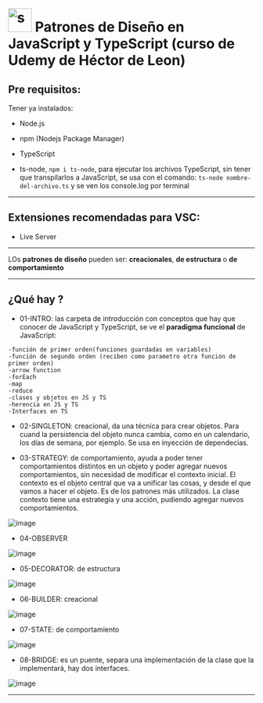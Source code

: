 # <img width="48" height="48" src="https://img.icons8.com/color/48/spotted-patterns.png" alt="spotted-patterns"/> Patrones de Diseño en JavaScript y TypeScript (curso de Udemy de Héctor de Leon)

## Pre requisitos:

Tener ya instalados:

- Node.js

- npm (Nodejs Package Manager)

- TypeScript

- ts-node, ``npm i ts-node``, para ejecutar los archivos TypeScript, sin tener que transpilarlos a JavaScript, se usa con el comando: `ts-node nombre-del-archivo.ts` y se ven los console.log por terminal

---

## Extensiones recomendadas para VSC:

- Live Server

---

LOs **patrones de diseño** pueden ser: **creacionales**, **de estructura** o **de comportamiento**

---

## ¿Qué hay ?

- 01-INTRO: las carpeta de introducción con conceptos que hay que conocer de JavaScript y TypeScript, se ve el **paradigma funcional** de JavaScript: 

```
-función de primer orden(funciones guardadas en variables)
-función de segundo orden (reciben como parametro otra función de primer orden)
-arrow function
-forEach
-map
-reduce
-clases y objetos en JS y TS
-herencia en JS y TS
-Interfaces en TS
```

- 02-SINGLETON: creacional, da una técnica para crear objetos. Para cuand la persistencia del objeto nunca cambia, como en un calendario, los días de semana, por ejemplo. Se usa en inyección de dependecias.

- 03-STRATEGY: de comportamiento, ayuda a poder tener comportamientos distintos en un objeto y poder agregar nuevos comportamientos, sin necesidad de modificar el contexto inicial. El contexto es el objeto central que va a unificar las cosas, y desde el que vamos a hacer el objeto. Es de los patrones más utilizados. La clase contexto tiene una estrategia y una acción, pudiendo agregar nuevos comportamientos.

![image](https://github.com/eugenia1984/arquitectura-de-software-patrones/assets/72580574/5995f1a9-e702-431b-9b0f-532372b8ce7a)


- 04-OBSERVER

![image](https://github.com/eugenia1984/arquitectura-de-software-patrones/assets/72580574/efc81499-d4f0-4509-86d7-89e7978667a7)


- 05-DECORATOR: de estructura

![image](https://github.com/eugenia1984/arquitectura-de-software-patrones/assets/72580574/c879435b-f544-4ef4-835a-0feedb3154bb)

- 06-BUILDER: creacional

![image](https://github.com/eugenia1984/arquitectura-de-software-patrones/assets/72580574/f944038f-f363-4e34-8f8a-6ce0e43293fd)

- 07-STATE: de comportamiento

![image](https://github.com/eugenia1984/arquitectura-de-software-patrones/assets/72580574/af496ae1-306f-4cc2-80e4-6085a0a3df43)

- 08-BRIDGE: es un puente, separa una implementación de la clase que la implementará, hay dos interfaces.

![image](https://github.com/eugenia1984/arquitectura-de-software-patrones/assets/72580574/a1bd1ea3-97de-47c8-aac8-394610b1ab55)




---
